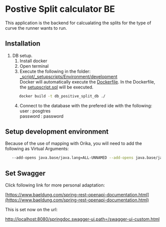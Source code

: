 # Postive Split calculator BE

This application is the backend for calcualating the splits for the type of curve the runner wants to run.

## Installation

1. DB setup.
    1. Install docker
   2. Open terminal
   3. Execute the following in the folder:<br/>[_script/_setupscripts/Environment/development](_script/_setupscripts/Environment/development) <br/>
      Docker will automatically execute the [Dockerfile](_script/_setupscripts/Environment/development/Dockerfile). In the Dockerfile, the [setupscript.sql](_script/_setupscripts/Environment/development/setupscript.sql) will be executed.
   ```bash
      docker build -t db_positive_split_db ./
   ```
   4. Connect to the database with the prefered ide with the following: </br> user : posgtres </br> password : password

## Setup development environment

<p>Because of the use of mapping with Orika, you will need to add the following as Virtual Arguments:</p> 

   ```bash
      --add-opens java.base/java.lang=ALL-UNNAMED --add-opens java.base/java.lang.reflect=ALL-UNNAMED
   ```

## Set Swagger
<p>Click following link for more personal adaptation: </p>

[https://www.baeldung.com/spring-rest-openapi-documentation.html](https://www.baeldung.com/spring-rest-openapi-documentation.html)

<p>This is set now on the url:</p>

[http://localhost:8080/springdoc.swagger-ui.path=/swagger-ui-custom.html](http://localhost:8080/springdoc.swagger-ui.path=/swagger-ui-custom.html)






